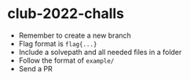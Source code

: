 # club-2022-challs

- Remember to create a new branch
- Flag format is `flag{...}`
- Include a solvepath and all needed files in a folder
- Follow the format of `example/`
- Send a PR
